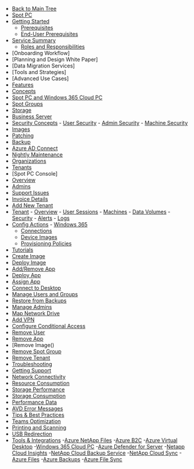 <!-- Table of Contents -->

- <a href="/" class="sidebar-home"><i data-feather="arrow-left" class="sidebar-back-icon"></i>Back to Main Tree</a>
- [Spot PC](spot-pc/)
 - [Getting Started](spot-pc/getting-started/)
   - [Prerequisites](spot-pc/getting-started/prerequisites)
   - [End-User Prerequisites](spot-pc/getting-started/prerequisites/end-user-prerequisites)
 - [Service Summary](spot-pc/service-summary)
   - [Roles and Responsibilities](spot-pc/service-summary/roles-and-responsibilities)
  - [Onboarding Workflow]
   - [Planning and Design White Paper]
   - [Data Migration Services]
   - [Tools and Strategies]
   - [Advanced Use Cases]
 - [Features](spot-pc/features/)
  - [Concepts](spot-pc/features/concepts/)
   - [Spot PC and Windows 365 Cloud PC]()
   - [Spot Groups]()
   - [Storage]()
   - [Business Server]()
   - [Security Concepts]()
    - [User Security]()
    - [Admin Security]()
    - [Machine Security]()
   - [Images]()
   - [Patching]()
   - [Backup]()
   - [Azure AD Connect]()
   - [Nightly Maintenance]()
   - [Organizations]()
   - [Tenants]()
  - [Spot PC Console]
   - [Overview]()
   - [Admins]()
   - [Support Issues](spot-pc/features/spot-pc-console/support-issues/)
   - [Invoice Details]()
   - [Add New Tenant]()
   - [Tenant]()
    - [Overview]()
    - [User Sessions]()
    - [Machines]()
    - [Data Volumes]()
    - [Security]()
    - [Alerts]()
    - [Logs]()
   - [Config Actions](spot-pc/features/config-actions)
    - [Windows 365](spot-pc/features/config-actions/windows-365/)
     - [Connections](spot-pc/features/config-actions/windows-365/connections/)
     - [Device Images](spot-pc/features/config-actions/windows-365/device-images/)
     - [Provisioning Policies](spot-pc/features/config-actions/windows-365/provisioning-policies/)
 - [Tutorials](spot-pc/tutorials/)
  - [Create Image]()
  - [Deploy Image]()
  - [Add/Remove App]()
  - [Deploy App]()
  - [Assign App]()
  - [Connect to Desktop]()
  - [Manage Users and Groups]()
  - [Restore from Backups]()
  - [Manage Admins]()
  - [Map Network Drive]()
  - [Add VPN]()
  - [Configure Conditional Access]()
  - [Remove User]()
  - [Remove App]()
  - [Remove Image()
  - [Remove Spot Group]()
  - [Remove Tenant]()
 - [Troubleshooting](spot-pc/troubleshooting/)
  - [Getting Support]()
  - [Network Connectivity]()
  - [Resource Consumption]()
  - [Storage Performance]()
  - [Storage Consumption]()
  - [Performance Data]()
  - [AVD Error Messages]()
 - [Tips & Best Practices](spot-pc/tips-and-best-practices/)
  - [Teams Optimization]()
  - [Printing and Scanning]()
  - [USB Redirection]()
 - [Tools & Integrations](spot-pc/tools-and-integrations/)
  -[Azure NetApp Files]()
  -[Azure B2C]()
  -[Azure Virtual Desktop]()
  -[Windows 365 Cloud PC]()
  -[Azure Defender for Server]()
  -[Netapp Cloud Insights]()
  -[NetApp Cloud Backup Service]()
  -[NetApp Cloud Sync]()
  -[Azure Files]()
  -[Azure Backups]()
  -[Azure File Sync]()
